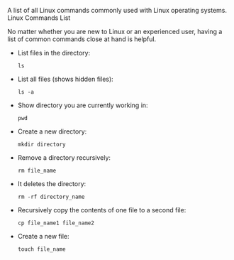 A list of all Linux commands commonly used with Linux operating systems.
Linux Commands List

No matter whether you are new to Linux or an experienced user,
having a list of common commands close at hand is helpful.

- List files in the directory:

    ``` 
    ls
    ```
- List all files (shows hidden files):
    
    ``` 
    ls -a
    
- Show directory you are currently working in:
    
    ``` 
    pwd 
    
- Create a new directory:
   
   ```
   mkdir directory
   
- Remove a directory recursively:
   
   ```
   rm file_name
   
- It deletes the directory:
   
   ```
   rm -rf directory_name
   
- Recursively copy the contents of one file to a second file:
   
   ```
   cp file_name1 file_name2
   
- Create a new file:
   
   ```
   touch file_name
